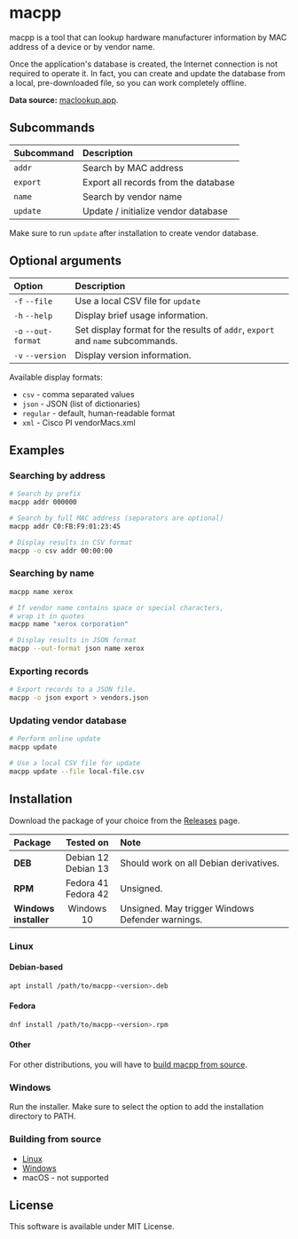 # macpp

macpp is a tool that can lookup hardware manufacturer information by MAC address of a device or by vendor name.

Once the application's database is created, the Internet connection is not required to operate it. In fact, you can create and update the database from a local, pre-downloaded file, so you can work completely offline.

**Data source:** [maclookup.app](https://maclookup.app/downloads/csv-database).

## Subcommands

| Subcommand       | Description                            |
|:-----------------|:---------------------------------------|
| `addr`           | Search by MAC address                  |
| `export`         | Export all records from the database   |
| `name`           | Search by vendor name                  |
| `update`         | Update / initialize vendor database    |

Make sure to run `update` after installation to create vendor database.

## Optional arguments

| Option              | Description                                                                    |
|:--------------------|:-------------------------------------------------------------------------------|
| `-f` `--file`       | Use a local CSV file for `update`                                              |
| `-h` `--help`       | Display brief usage information.                                               |
| `-o` `--out-format` | Set display format for the results of `addr`, `export` and `name` subcommands. |
| `-v` `--version`    | Display version information.                                                   |

Available display formats:

* `csv` - comma separated values
* `json` - JSON (list of dictionaries)
* `regular` - default, human-readable format
* `xml` - Cisco PI vendorMacs.xml

## Examples

### Searching by address

```bash
# Search by prefix
macpp addr 000000

# Search by full MAC address (separators are optional)
macpp addr C0:FB:F9:01:23:45

# Display results in CSV format
macpp -o csv addr 00:00:00
```

### Searching by name

```bash
macpp name xerox

# If vendor name contains space or special characters,
# wrap it in quotes
macpp name "xerox corporation"

# Display results in JSON format
macpp --out-format json name xerox
```

### Exporting records

```bash
# Export records to a JSON file.
macpp -o json export > vendors.json
```

### Updating vendor database

```bash
# Perform online update
macpp update

# Use a local CSV file for update
macpp update --file local-file.csv
```

## Installation

Download the package of your choice from the [Releases](https://github.com/Zedran/macpp/releases) page.

| Package                  | Tested on              | Note                                             |
|:-------------------------|:----------------------:|:-------------------------------------------------|
| **DEB**                  | Debian 12<br>Debian 13 | Should work on all Debian derivatives.           |
| **RPM**                  | Fedora 41<br>Fedora 42 | Unsigned.                                        |
| **Windows<br>installer** | Windows 10             | Unsigned. May trigger Windows Defender warnings. |

### Linux

#### Debian-based

```bash
apt install /path/to/macpp-<version>.deb
```

#### Fedora

```bash
dnf install /path/to/macpp-<version>.rpm
```

#### Other

For other distributions, you will have to [build macpp from source](doc/build_linux.md).

### Windows

Run the installer. Make sure to select the option to add the installation directory to PATH.

### Building from source

* [Linux](doc/build_linux.md)
* [Windows](doc/build_windows.md)
* macOS - not supported

## License

This software is available under MIT License.
